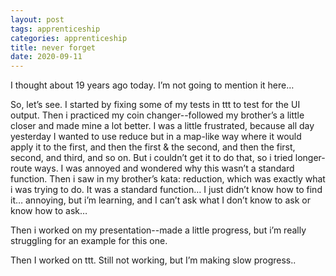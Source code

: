 ```yaml
---
layout: post 
tags: apprenticeship
categories: apprenticeship
title: never forget
date: 2020-09-11
---
```


I thought about 19 years ago today.  I’m not going to mention it here… 

So, let’s see.  I started by fixing some of my tests in ttt to test for the UI output.  Then i practiced my coin changer--followed my brother’s a little closer and made mine a lot better.  I was a little frustrated, because all day yesterday I wanted to use reduce but in a map-like way where it would apply it to the first, and then the first & the second, and then the first, second, and third, and so on.  But i couldn’t get it to do that, so i tried longer-route ways.  I was annoyed and wondered why this wasn’t a standard function.  Then i saw in my brother’s kata: reduction, which was exactly what i was trying to do.  It was a standard function…  I just didn’t know how to find it…  annoying, but i’m learning, and I can’t ask what I don’t know to ask or know how to ask…

Then i worked on my presentation--made a little progress, but i’m really struggling for an example for this one.

Then I worked on ttt.  Still not working, but I’m making slow progress..



